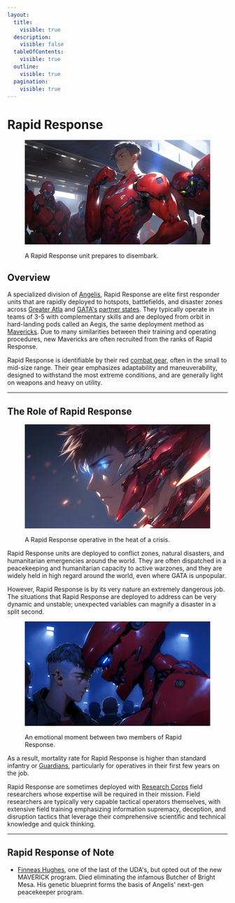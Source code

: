 ```yaml
---
layout:
  title:
    visible: true
  description:
    visible: false
  tableOfContents:
    visible: true
  outline:
    visible: true
  pagination:
    visible: true
---
```


# Rapid Response

<figure><img src="../../../.gitbook/assets/nomoney420_character_standing_next_to_an_armored_combat_suit_sl_ca479467-ee05-4faa-9ed4-b20dced267bc.png" alt=""><figcaption><p>A Rapid Response unit prepares to disembark.</p></figcaption></figure>

## Overview

A specialized division of [Angelis](angelis.md), Rapid Response are elite first responder units that are rapidly deployed to hotspots, battlefields, and disaster zones across [Greater Atla](../politics/greater-atla.md) and [GATA's](../the-basics.md) [partner states](../politics/new-dawn-accords.md#signatories). They typically operate in teams of 3-5 with complementary skills and are deployed from orbit in hard-landing pods called an Aegis, the same deployment method as [Mavericks](mavs.md). Due to many similarities between their training and operating procedures, new Mavericks are often recruited from the ranks of Rapid Response.

Rapid Response is identifiable by their red [combat gear](../../science-and-tech/gear.md#combat-gear), often in the small to mid-size range. Their gear emphasizes adaptability and maneuverability, designed to withstand the most extreme conditions, and are generally light on weapons and heavy on utility.

***

## The Role of Rapid Response

<figure><img src="../../../.gitbook/assets/nomoney420_httpss.mj.runqAKLApLRaj4_a_guy_with_short_silver_bro_45fec055-3906-49d1-b31d-f49a25dd86fd.png" alt="" width="563"><figcaption><p>A Rapid Response operative in the heat of a crisis. </p></figcaption></figure>

Rapid Response units are deployed to conflict zones, natural disasters, and humanitarian emergencies around the world. They are often dispatched in a peacekeeping and humanitarian capacity to active warzones, and they are widely held in high regard around the world, even where GATA is unpopular.

However, Rapid Response is by its very nature an extremely dangerous job. The situations that Rapid Response are deployed to address can be very dynamic and unstable; unexpected variables can magnify a disaster in a split second.

<figure><img src="../../../.gitbook/assets/rapidresponse.png" alt="" width="563"><figcaption><p>An emotional moment between two members of Rapid Response.</p></figcaption></figure>

As a result, mortality rate for Rapid Response is higher than standard infantry or [Guardians](guardians.md), particularly for operatives in their first few years on the job.

Rapid Response are sometimes deployed with [Research Corps](../../sol/institutions/the-research-corps.md) field researchers whose expertise will be required in their mission. Field researchers are typically very capable tactical operators themselves, with extensive field training emphasizing information supremacy, deception, and disruption tactics that leverage their comprehensive scientific and technical knowledge and quick thinking.



***

## **Rapid Response of Note**

* [Finneas Hughes](../../../narrative/cast/finn-hughes.md), one of the last of the UDA's, but opted out of the new MAVERICK program. Died eliminating the infamous Butcher of Bright Mesa. His genetic blueprint forms the basis of Angelis' next-gen peacekeeper program.
